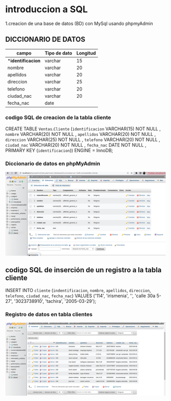 # introduccion a SQL

1.creacion de una base de datos (BD) con MySql usando phpmyAdmin

## DICCIONARIO DE DATOS
|campo|Tipo de dato|Longitud|
|-----|------------|--------|
|***identificacion**|varchar|15|
|nombre|varchar|20|
|apellidos|varchar|20|
|direccion|varchar|25|
|telefono|varchar|20|
|ciudad_nac|varchar|20|
|fecha_nac|date||


### codigo SQL de creacion de la tabla cliente 
CREATE TABLE `Ventas`.`Cliente` (`identificacion` VARCHAR(15) NOT NULL , `nombre` VARCHAR(20) NOT NULL , `apellidos` VARCHAR(20) NOT NULL , `direccion` VARCHAR(25) NOT NULL , `telefono` VARCHAR(20) NOT NULL , `ciudad_nac` VARCHAR(20) NOT NULL , `fecha_nac` DATE NOT NULL , PRIMARY KEY (`identificacion`)) ENGINE = InnoDB;

### Diccionario de datos en phpMyAdmin
![dioccionario de datos](diccionario.png)


## codigo SQL de inserción de un registro a la tabla cliente
INSERT INTO `cliente` (`indentificacion`, `nombre`, `apellidos`, `direccion`, `telefono`, `ciudad_nac`, `fecha_nac`) VALUES ('114', 'irismenia', '', 'calle 30a 5-27', '3023738910', 'tachira', '2005-03-29');

### Registro de datos en tabla clientes
![registro de datos](registroDatos.png)
